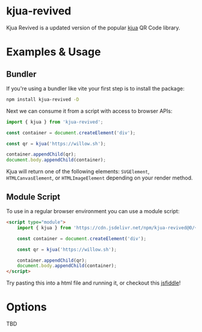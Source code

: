# kjua-revived

Kjua Revived is a updated version of the popular [kjua](https://github.com/lrsjng/kjua) QR Code library.

# Examples & Usage

## Bundler

If you're using a bundler like vite your first step is to install the package:

```bash
npm install kjua-revived -D
```

Next we can consume it from a script with access to browser APIs:

```ts
import { kjua } from 'kjua-revived';

const container = document.createElement('div');

const qr = kjua('https://willow.sh');

container.appendChild(qr);
document.body.appendChild(container);
```

Kjua will return one of the following elements: `SVGElement`, `HTMLCanvasElement`, or `HTMLImageElement` depending on your render method.

## Module Script

To use in a regular browser environment you can use a module script:

```html
<script type="module">
	import { kjua } from 'https://cdn.jsdelivr.net/npm/kjua-revived@0/+esm';

	const container = document.createElement('div');

	const qr = kjua('https://willow.sh');

	container.appendChild(qr);
	document.body.appendChild(container);
</script>
```

Try pasting this into a html file and running it, or checkout this [jsfiddle](https://jsfiddle.net/7ohenpqb/)!

# Options

TBD
